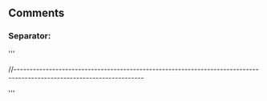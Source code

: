 ## Comments

### Separator:

'''

//----------------------------------------------------------------------------------------------------------------------

'''

